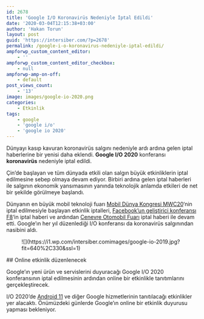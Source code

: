 ```yaml
---
id: 2678
title: 'Google I/O Koronavirüs Nedeniyle İptal Edildi'
date: '2020-03-04T12:15:38+03:00'
author: 'Hakan Torun'
layout: post
guid: 'https://intersiber.com/?p=2678'
permalink: /google-i-o-koronavirus-nedeniyle-iptal-edildi/
ampforwp_custom_content_editor:
    - ''
ampforwp_custom_content_editor_checkbox:
    - null
ampforwp-amp-on-off:
    - default
post_views_count:
    - '13'
image: images/google-io-2020.png
categories:
    - Etkinlik
tags:
    - google
    - 'google i/o'
    - 'google io 2020'
---
```


Dünyayı kasıp kavuran koronavirüs salgını nedeniyle ardı ardına gelen iptal haberlerine bir yenisi daha eklendi. **Google I/O 2020** konferansı **koronavirüs** nedeniyle iptal edildi.

Çin’de başlayan ve tüm dünyada etkili olan salgın büyük etkinliklerin iptal edilmesine sebep olmaya devam ediyor. Birbiri ardına gelen iptal haberleri ile salgının ekonomik yansımasının yanında teknolojik anlamda etkileri de net bir şekilde görülmeye başlandı.

Dünyanın en büyük mobil teknoloji fuarı [Mobil Dünya Kongresi MWC20](https://intersiber.com/mobil-dunya-kongresi-mwc20-coronavirus-sebebiyle-resmen-iptal-edildi/)‘nin iptal edilmesiyle başlayan etkinlik iptalleri, [Facebook’un geliştirici konferansı F8](https://intersiber.com/facebook-f8-gelistirici-konferansi-coronavirus-salgini-nedeniyle-iptal-edildi/)‘in iptal haberi ve ardından [Cenevre Otomobil Fuarı](https://intersiber.com/cenevre-otomobil-fuari-coronavirus-sebebiyle-iptal-edildi/) iptal haberi ile devam etti. Google’ın her yıl düzenlediği I/O konferansı da koronavirüs salgınından nasibini aldı.

<figure class="wp-block-image size-large">![](https://i1.wp.com/intersiber.comimages/google-io-2019.jpg?fit=640%2C330&ssl=1)</figure>## Online etkinlik düzenlenecek

Google’ın yeni ürün ve servislerini duyuracağı Google I/O 2020 konferansının iptal edilmesinin ardından online bir etkinlikle tanıtımlarını gerçekleştirecek.

I/O 2020’de [Android 11](https://intersiber.com/android-11in-resmi-tanitim-tarihi-belli-oldu/) ve diğer Google hizmetlerinin tanıtılacağı etkinlikler yer alacaktı. Önümüzdeki günlerde Google’ın online bir etkinlik duyurusu yapması bekleniyor.